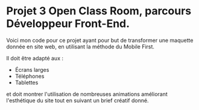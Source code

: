 # Projet 3 Open Class Room, parcours Développeur Front-End.

Voici mon code pour ce projet ayant pour but de transformer une maquette donnée en site web, en utilisant la méthode du Mobile First.

Il doit être adapté aux :
- Écrans larges
- Téléphones
- Tablettes

et doit montrer l'utilisation de nombreuses animations améliorant l'esthétique du site tout en suivant un brief créatif donné.

